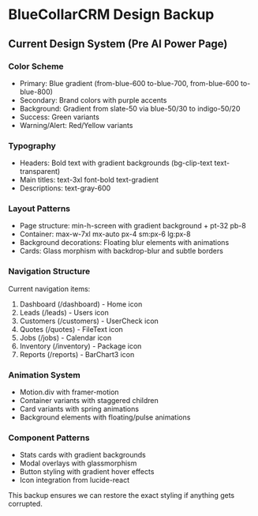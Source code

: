 # BlueCollarCRM Design Backup

## Current Design System (Pre AI Power Page)

### Color Scheme
- Primary: Blue gradient (from-blue-600 to-blue-700, from-blue-600 to-blue-800)
- Secondary: Brand colors with purple accents
- Background: Gradient from slate-50 via blue-50/30 to indigo-50/20
- Success: Green variants
- Warning/Alert: Red/Yellow variants

### Typography
- Headers: Bold text with gradient backgrounds (bg-clip-text text-transparent)
- Main titles: text-3xl font-bold text-gradient
- Descriptions: text-gray-600

### Layout Patterns
- Page structure: min-h-screen with gradient background + pt-32 pb-8
- Container: max-w-7xl mx-auto px-4 sm:px-6 lg:px-8
- Background decorations: Floating blur elements with animations
- Cards: Glass morphism with backdrop-blur and subtle borders

### Navigation Structure
Current navigation items:
1. Dashboard (/dashboard) - Home icon
2. Leads (/leads) - Users icon  
3. Customers (/customers) - UserCheck icon
4. Quotes (/quotes) - FileText icon
5. Jobs (/jobs) - Calendar icon
6. Inventory (/inventory) - Package icon
7. Reports (/reports) - BarChart3 icon

### Animation System
- Motion.div with framer-motion
- Container variants with staggered children
- Card variants with spring animations
- Background elements with floating/pulse animations

### Component Patterns
- Stats cards with gradient backgrounds
- Modal overlays with glassmorphism
- Button styling with gradient hover effects
- Icon integration from lucide-react

This backup ensures we can restore the exact styling if anything gets corrupted. 